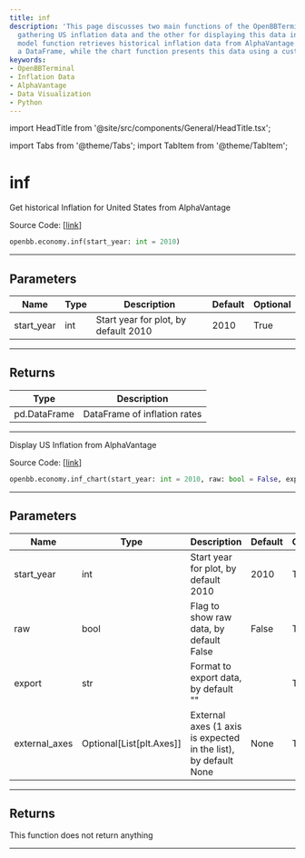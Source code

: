 ```yaml
---
title: inf
description: 'This page discusses two main functions of the OpenBBTerminal: one for
  gathering US inflation data and the other for displaying this data in a chart. The
  model function retrieves historical inflation data from AlphaVantage and returns
  a DataFrame, while the chart function presents this data using a customizable interface.'
keywords:
- OpenBBTerminal
- Inflation Data
- AlphaVantage
- Data Visualization
- Python
---
```


import HeadTitle from '@site/src/components/General/HeadTitle.tsx';

<HeadTitle title="inf - Economy - Reference | OpenBB SDK Docs" />

import Tabs from '@theme/Tabs';
import TabItem from '@theme/TabItem';

# inf

<Tabs>
<TabItem value="model" label="Model" default>

Get historical Inflation for United States from AlphaVantage

Source Code: [[link](https://github.com/OpenBB-finance/OpenBBTerminal/tree/main/openbb_terminal/economy/alphavantage_model.py#L139)]

```python
openbb.economy.inf(start_year: int = 2010)
```

---

## Parameters

| Name | Type | Description | Default | Optional |
| ---- | ---- | ----------- | ------- | -------- |
| start_year | int | Start year for plot, by default 2010 | 2010 | True |


---

## Returns

| Type | Description |
| ---- | ----------- |
| pd.DataFrame | DataFrame of inflation rates |
---

</TabItem>
<TabItem value="view" label="Chart">

Display US Inflation from AlphaVantage

Source Code: [[link](https://github.com/OpenBB-finance/OpenBBTerminal/tree/main/openbb_terminal/economy/alphavantage_view.py#L202)]

```python
openbb.economy.inf_chart(start_year: int = 2010, raw: bool = False, export: str = "", external_axes: Optional[List[matplotlib.axes._axes.Axes]] = None)
```

---

## Parameters

| Name | Type | Description | Default | Optional |
| ---- | ---- | ----------- | ------- | -------- |
| start_year | int | Start year for plot, by default 2010 | 2010 | True |
| raw | bool | Flag to show raw data, by default False | False | True |
| export | str | Format to export data, by default "" |  | True |
| external_axes | Optional[List[plt.Axes]] | External axes (1 axis is expected in the list), by default None | None | True |


---

## Returns

This function does not return anything

---

</TabItem>
</Tabs>
